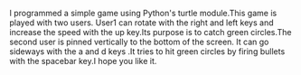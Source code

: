 I programmed a simple game using Python's turtle module.This game is played with two users. User1 can rotate  with the right and left keys and increase the speed with the up key.Its purpose is to catch green circles.The second user is pinned vertically to the bottom of the screen. It can go sideways with the a and d keys .It tries to hit green circles by firing bullets with the spacebar key.I hope you like it.
